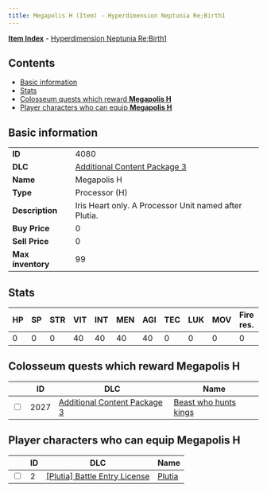 ```yaml
---
title: Megapolis H (Item) - Hyperdimension Neptunia Re;Birth1
---
```


[**Item Index**](/neptunia/rb1/item/index.html) - [Hyperdimension Neptunia Re;Birth1](/neptunia/rb1)

## Contents

- [Basic information](#basic-information)
- [Stats](#stats)
- [Colosseum quests which reward **Megapolis H**](#colosseum-quests-which-reward-megapolis-h)
- [Player characters who can equip **Megapolis H**](#player-characters-who-can-equip-megapolis-h)
## Basic information

|   |   |
| -- | -- |
| **ID** | 4080 |
| **DLC** | [Additional Content Package 3](/neptunia/rb1/dlc/12-pack3.html) |
| **Name** | Megapolis H |
| **Type** | Processor (H) |
| **Description** | Iris Heart only. A Processor Unit named after Plutia. |
| **Buy Price** | 0 |
| **Sell Price** | 0 |
| **Max inventory** | 99 |


## Stats

| HP | SP | STR | VIT | INT | MEN | AGI | TEC | LUK | MOV | Fire res. | Ice res. | Wind res. | Lightning res. |
| -- | -- | --- | --- | --- | --- | --- | --- | --- | --- | --------- | -------- | --------- | -------------- |
| 0 | 0 | 0 | 40 | 40 | 40 | 40 | 0 | 0 | 0 | 0 | 0 | 0 | 0 |


## Colosseum quests which reward **Megapolis H**

|    | ID | DLC | Name |
| -- | -- | --- | ---- |
| <input type="checkbox" id="rb1-colosseum-12-2027" class="trackbox" /> | 2027 | [Additional Content Package 3](/neptunia/rb1/dlc/12-pack3.html) | [Beast who hunts kings](/neptunia/rb1/colosseum/12-2027-beast-who-hunts-kings.html) |


## Player characters who can equip **Megapolis H**

|    | ID | DLC | Name |
| -- | -- | --- | ---- |
| <input type="checkbox" id="rb1-player-7-2" class="trackbox" /> | 2 | [[Plutia] Battle Entry License](/neptunia/rb1/dlc/7-plutia.html) | [Plutia](/neptunia/rb1/player/7-2-plutia.html) |

